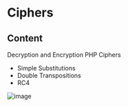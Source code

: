 # Ciphers
Content
--------

Decryption and Encryption PHP Ciphers 
* Simple Substitutions
* Double Transpositions
* RC4
<img src='https://github.com/Ahmedsafwat101/Ciphers/commit/896460b45ba67b21ea6d28fd69e1de113bedb8d0' title='image' width='' alt='image' />


